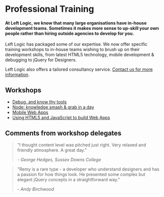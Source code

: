 # Professional Training

#### At Left Logic, we know that many large organisations have in-house development teams. Sometimes it makes more sense to up-skill your own people rather than hiring outside agencies to develop for you.

Left Logic has packaged some of our expertise. We now offer specific training workshops to in-house teams wishing to brush up on their development skills, from latest HTML5 technology, mobile development & debugging to jQuery for Designers.

Left Logic also offers a tailored consultancy service. [Contact us for more information](http://google.co.uk).

## Workshops

* [Debug, and know thy tools](/training/debug)
* [Node: knowledge smash &amp; grab in a day](/training/node)
* [Mobile Web Apps](/training/mobile)
* [Using HTML5 and JavaScript to build Web Apps](/training/html)

## Comments from workshop delegates

<blockquote>
  <p>"I thought content level was pitched just right. Very relaxed and friendly atmosphere. A great day."</p>
  <cite>- George Hedges, Sussex Downs College</cite>
</blockquote>

<blockquote>
  <p>"Remy is a rare type - a developer who understand designers and has a passion for how things look. He presented some complex but elegant jQuery concepts in a straightforward way."</p>
  <cite>- Andy Birchwood</cite>
</blockquote>
